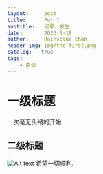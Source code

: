 ```yaml
---
layout:     post
title:      For ?
subtitle:   记录，发生
date:       2023-5-18
author:     Rainsblue.chan
header-img: img/the-first.png
catalog:   true
tags:
    - 杂谈
---
```

# 一级标题
一次毫无头绪的开始
## 二级标题
![Alt text](../../../wallpaper/74d4f63e310130e9fd.gif)
希望一切顺利.